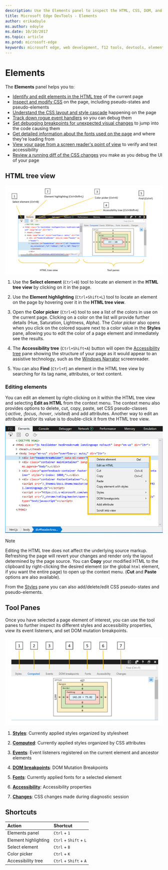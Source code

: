 ```yaml
---
description: Use the Elements panel to inspect the HTML, CSS, DOM, and accessibility of your page.
title: Microsoft Edge DevTools - Elements
author: erikadoyle
ms.author: edoyle
ms.date: 10/10/2017
ms.topic: article
ms.prod: microsoft-edge
keywords: microsoft edge, web development, f12 tools, devtools, elements, html, css, dom breakpoints, events, accessibility
---
```


# Elements

The **Elements** panel helps you to:

* [Identify and edit elements in the HTML tree](#html-tree-view) of the current page
* [Inspect and modify CSS](./elements/styles.md) on the page, including pseudo-states and pseudo-elements
* [Understand the CSS layout and style cascade](./elements/computed.md) happening on the page
* [Track down rogue event handlers](./elements/events.md) so you can debug them
* [Set debugging breakpoints for unexpected visual changes](./elements/dom-breakpoints.md) to jump into the code causing them
* [Get detailed information about the fonts used on the page](./elements/fonts.md) and where they're loading from
* [View your page from a screen reader's point of view](./elements/accessibility.md) to verify and test accessibility 
* [Review a running diff of the CSS changes](./elements/changes.md) you make as you debug the UI of your page

## HTML tree view

![The Microsoft Edge DevTools Elements panel](./media/elements.png)

1. Use the **Select element** (`Ctrl+B`) tool to locate an element in the **HTML tree view** by clicking on it in the page.

2. Use the **Element highlighting** (`Ctrl+Shift+L`) tool to locate an element on the page by hovering over it in the **HTML tree view**.

3. Open the **Color picker** (`Ctrl+K`) tool to see a list of the colors in use on the current page. Clicking on a color on the list will provide further details (Hue, Saturation, Lightness, Alpha). The *Color picker* also opens when you click on the colored square next to a color value in the **Styles** pane, allowing you to edit the color of a page element and immediately see the results.

4. The **Accessibility tree** (`Ctrl+Shift+A`) button will open the [Accessibility tree](./elements/accessibility.md) pane showing the structure of your page as it would appear to an assistive technology, such as the [Windows Narrator](https://support.microsoft.com/en-us/help/22798/windows-10-narrator-get-started) screenreader.

5. You can also **Find** (`Ctrl+F`) an element in the HTML tree view by searching for its tag name, attributes, or text content.

### Editing elements

You can edit an element by right-clicking on it within the HTML tree view and selecting **Edit as HTML** from the context menu. The context menu also provides options to delete, cut, copy, paste, set CSS pseudo-classes (*:active*, *:focus*, *:hover*, *:visited*) and add attributes. Another way to edit an attribute and/or its value is to double-click it from the HTML tree view.

![HTML tree view context menu](./media/elements_html_tree_context.png)

> [!NOTE]
> Editing the HTML tree does not affect the underlying source markup. Refreshing the page will revert your changes and render only the layout determined by the page source. You can **Copy** your modified HTML to the clipboard by right-clicking the desired element (or the global `html` element, if you want the entire page) to open up the context menu. (**Cut** and **Paste** options are also available).

From the [Styles](./elements/styles.md) pane you can also add/delete/edit CSS pseudo-states and pseudo-elements.

## Tool Panes

Once you have selected a page element of interest, you can use the tool panes to further inspect its different styles and accessibility properties, view its event listeners, and set DOM mutation breakpoints.

![Tools panes on the Elements panel](./media/elements_toolpanes.png)

1. [**Styles**](./elements/styles.md): Currently applied styles organized by stylesheet

2. [**Computed**](./elements/computed.md): Currently applied styles organized by CSS attributes

3. [**Events**](./elements/events.md): Event listeners registered on the current element and ancestor elements

4. [**DOM breakpoints**](./elements/dom-breakpoints.md): DOM Mutation Breakpoints 

5. [**Fonts**](./elements/fonts.md): Currently applied fonts for a selected element

6. [**Accessibility**](./elements/accessibility.md):  Accessibility properties

7. [**Changes**](./elements/changes.md): CSS changes made during diagnostic session  

## Shortcuts

| Action               | Shortcut               |
|:---------------------|:-----------------------|
| Elements panel       | `Ctrl` + `1`           |
| Element highlighting | `Ctrl` + `Shift` + `L` |
| Select element       | `Ctrl` + `B`           |
| Color picker         | `Ctrl` + `K`           |
| Accessibility tree   | `Ctrl` + `Shift` + `A` |

